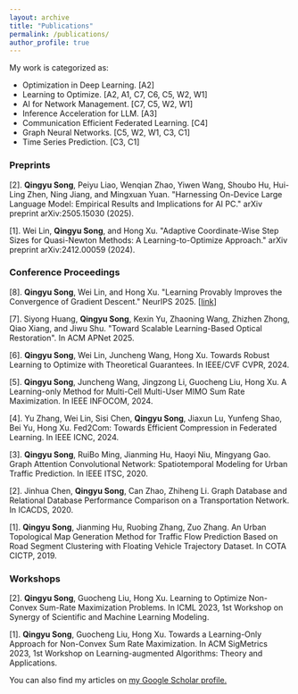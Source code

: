 ```yaml
---
layout: archive
title: "Publications"
permalink: /publications/
author_profile: true
---
```


My work is categorized as:
* Optimization in Deep Learning. [A2]
* Learning to Optimize. [A2, A1, C7, C6, C5, W2, W1]
* AI for Network Management. [C7, C5, W2, W1]
* Inference Acceleration for LLM. [A3]
* Communication Efficient Federated Learning. [C4]
* Graph Neural Networks. [C5, W2, W1, C3, C1]
* Time Series Prediction. [C3, C1]
    
### Preprints
[2]. **Qingyu Song**, Peiyu Liao, Wenqian Zhao, Yiwen Wang, Shoubo Hu, Hui-Ling Zhen, Ning Jiang, and Mingxuan Yuan. "Harnessing On-Device Large Language Model: Empirical Results and Implications for AI PC." arXiv preprint arXiv:2505.15030 (2025).

[1]. Wei Lin, **Qingyu Song**, and Hong Xu. "Adaptive Coordinate-Wise Step Sizes for Quasi-Newton Methods: A Learning-to-Optimize Approach." arXiv preprint arXiv:2412.00059 (2024).


### Conference Proceedings
[8]. **Qingyu Song**, Wei Lin, and Hong Xu. "Learning Provably Improves the Convergence of Gradient Descent." NeurIPS 2025. [[link](/files/MathL2OProof_QYS.pdf)]

[7]. Siyong Huang, **Qingyu Song**, Kexin Yu, Zhaoning Wang, Zhizhen Zhong, Qiao Xiang, and Jiwu Shu. "Toward Scalable Learning-Based Optical Restoration". In ACM APNet 2025.

[6]. **Qingyu Song**, Wei Lin, Juncheng Wang, Hong Xu. Towards Robust Learning to Optimize with Theoretical Guarantees. In IEEE/CVF CVPR, 2024.

[5]. **Qingyu Song**, Juncheng Wang, Jingzong Li, Guocheng Liu, Hong Xu. A Learning-only Method for Multi-Cell Multi-User MIMO Sum Rate Maximization. In IEEE INFOCOM, 2024.

[4]. Yu Zhang, Wei Lin, Sisi Chen, **Qingyu Song**, Jiaxun Lu, Yunfeng Shao, Bei Yu, Hong Xu. Fed2Com: Towards Efficient Compression in Federated Learning. In IEEE ICNC, 2024.

[3]. **Qingyu Song**, RuiBo Ming, Jianming Hu, Haoyi Niu, Mingyang Gao. Graph Attention Convolutional Network: Spatiotemporal Modeling for Urban Traffic Prediction. In IEEE ITSC, 2020.

[2]. Jinhua Chen, **Qingyu Song**, Can Zhao, Zhiheng Li. Graph Database and Relational Database Performance Comparison on a Transportation Network. In ICACDS, 2020.

[1]. **Qingyu Song**, Jianming Hu, Ruobing Zhang, Zuo Zhang. An Urban Topological Map Generation Method for Traffic Flow Prediction Based on Road Segment Clustering with Floating Vehicle Trajectory Dataset. In COTA CICTP, 2019.


### Workshops
[2]. **Qingyu Song**, Guocheng Liu, Hong Xu. Learning to Optimize Non-Convex Sum-Rate Maximization Problems. In ICML 2023, 1st Workshop on Synergy of Scientific and Machine Learning Modeling.

[1]. **Qingyu Song**, Guocheng Liu, Hong Xu. Towards a Learning-Only Approach for Non-Convex Sum Rate Maximization. In ACM SigMetrics 2023, 1st Workshop on Learning-augmented Algorithms: Theory and Applications.


You can also find my articles on <u><a href="https://scholar.google.com/citations?hl=en&user=C33tGsQAAAAJ&view_op=list_works&sortby=pubdate"> my Google Scholar profile</a>.</u>

<!-- {% include base_path %}

{% for post in site.publications reversed %}
  {% include archive-single.html %}
{% endfor %} -->
